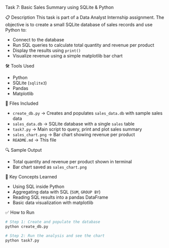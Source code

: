 Task 7: Basic Sales Summary using SQLite & Python

📋 Description
This task is part of a Data Analyst Internship assignment. The objective is to create a small SQLite database of sales records and use Python to:
- Connect to the database
- Run SQL queries to calculate total quantity and revenue per product
- Display the results using `print()`
- Visualize revenue using a simple matplotlib bar chart

🛠 Tools Used
- Python
- SQLite (`sqlite3`)
- Pandas
- Matplotlib

📁 Files Included
- `create_db.py` → Creates and populates `sales_data.db` with sample sales data
- `sales_data.db` → SQLite database with a single `sales` table
- `task7.py` → Main script to query, print and plot sales summary
- `sales_chart.png` → Bar chart showing revenue per product
- `README.md` → This file

🔍 Sample Output
- Total quantity and revenue per product shown in terminal
- Bar chart saved as `sales_chart.png`

🧠 Key Concepts Learned
- Using SQL inside Python
- Aggregating data with SQL (`SUM`, `GROUP BY`)
- Reading SQL results into a pandas DataFrame
- Basic data visualization with matplotlib

✅ How to Run
```bash
# Step 1: Create and populate the database
python create_db.py

# Step 2: Run the analysis and see the chart
python task7.py
